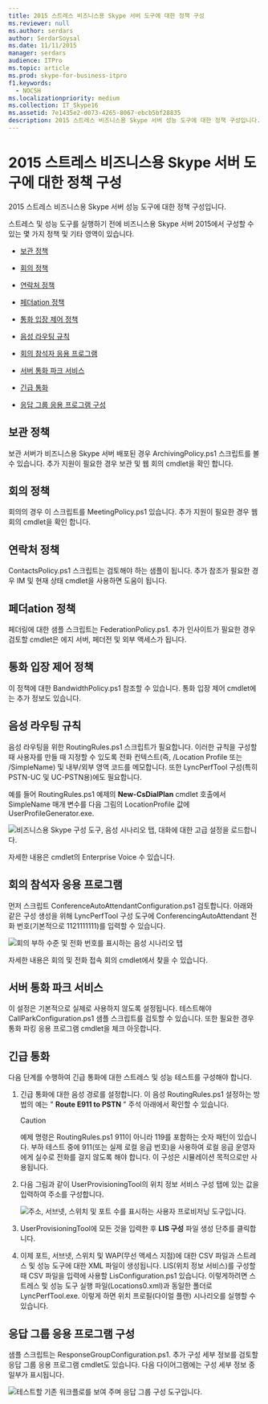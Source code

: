 ```yaml
---
title: 2015 스트레스 비즈니스용 Skype 서버 도구에 대한 정책 구성
ms.reviewer: null
ms.author: serdars
author: SerdarSoysal
ms.date: 11/11/2015
manager: serdars
audience: ITPro
ms.topic: article
ms.prod: skype-for-business-itpro
f1.keywords:
  - NOCSH
ms.localizationpriority: medium
ms.collection: IT_Skype16
ms.assetid: 7e1435e2-d073-4265-8067-ebcb5bf28835
description: 2015 스트레스 비즈니스용 Skype 서버 성능 도구에 대한 정책 구성입니다.
---
```


# <a name="configuring-policies-for-the-skype-for-business-server-2015-stress-and-performance-tool"></a>2015 스트레스 비즈니스용 Skype 서버 도구에 대한 정책 구성
 
2015 스트레스 비즈니스용 Skype 서버 성능 도구에 대한 정책 구성입니다.
  
스트레스 및 성능 도구를 실행하기 전에 비즈니스용 Skype 서버 2015에서 구성할 수 있는 몇 가지 정책 및 기타 영역이 있습니다.
  
- [보관 정책](configuring-policies.md#ArchivingPolicy)
    
- [회의 정책](configuring-policies.md#ConferencingPolicy)
    
- [연락처 정책](configuring-policies.md#ContactsPolicy)
    
- [페더ation 정책](configuring-policies.md#FederationPolicy)
    
- [통화 입장 제어 정책](configuring-policies.md#CACPolicy)
    
- [음성 라우팅 규칙](configuring-policies.md#VoiceRoutingRules)
    
- [회의 참석자 응용 프로그램](configuring-policies.md#ConfAttendantApp)
    
- [서버 통화 파크 서비스](configuring-policies.md#ServerCallParkServ)
    
- [긴급 통화](configuring-policies.md#EmergencyCalls)
    
- [응답 그룹 응용 프로그램 구성](configuring-policies.md#ConfigResponseGroupApp)
    
## <a name="archiving-policy"></a>보관 정책
<a name="ArchivingPolicy"> </a>

보관 서버가 비즈니스용 Skype 서버 배포된 경우 ArchivingPolicy.ps1 스크립트를 볼 수 있습니다. 추가 지원이 필요한 경우 보관 및 웹 회의 cmdlet을 확인 합니다.
  
## <a name="conferencing-policy"></a>회의 정책
<a name="ConferencingPolicy"> </a>

회의의 경우 이 스크립트를 MeetingPolicy.ps1 있습니다. 추가 지원이 필요한 경우 웹 회의 cmdlet을 확인 합니다.
  
## <a name="contacts-policy"></a>연락처 정책
<a name="ContactsPolicy"> </a>

ContactsPolicy.ps1 스크립트는 검토해야 하는 샘플이 됩니다. 추가 참조가 필요한 경우 IM 및 현재 상태 cmdlet을 사용하면 도움이 됩니다.
  
## <a name="federation-policy"></a>페더ation 정책
<a name="FederationPolicy"> </a>

페더링에 대한 샘플 스크립트는 FederationPolicy.ps1. 추가 인사이트가 필요한 경우 검토할 cmdlet은 에지 서버, 페더전 및 외부 액세스가 됩니다.
  
## <a name="call-admission-control-policy"></a>통화 입장 제어 정책
<a name="CACPolicy"> </a>

이 정책에 대한 BandwidthPolicy.ps1 참조할 수 있습니다. 통화 입장 제어 cmdlet에는 추가 정보도 있습니다.
  
## <a name="voice-routing-rules"></a>음성 라우팅 규칙
<a name="VoiceRoutingRules"> </a>

음성 라우팅을 위한 RoutingRules.ps1 스크립트가 필요합니다. 이러한 규칙을 구성할 때 사용자를 만들 때 지정할 수 있도록 전화 컨텍스트(즉, /Location Profile 또는 /SimpleName) 및 내부/외부 영역 코드를 메모합니다. 또한 LyncPerfTool 구성(특히 PSTN-UC 및 UC-PSTN용)에도 필요합니다.
  
예를 들어 RoutingRules.ps1 예제의 **New-CsDialPlan** cmdlet 호출에서 SimpleName 매개 변수를 다음 그림의 LocationProfile 값에 UserProfileGenerator.exe.
  
![비즈니스용 Skype 구성 도구, 음성 시나리오 탭, 대화에 대한 고급 설정을 로드합니다.](../../media/59f42e4e-8f1e-4d43-9ae2-9e6026191951.png)
  
자세한 내용은 cmdlet의 Enterprise Voice 수 있습니다.
  
## <a name="conference-attendant-application"></a>회의 참석자 응용 프로그램
<a name="ConfAttendantApp"> </a>

먼저 스크립트 ConferenceAutoAttendantConfiguration.ps1 검토합니다. 아래와 같은 구성 생성을 위해 LyncPerfTool 구성 도구에 ConferencingAutoAttendant 전화 번호(기본적으로 1121111111)를 입력할 수 있습니다.
  
![회의 부하 수준 및 전화 번호를 표시하는 음성 시나리오 탭](../../media/a3ea5fc0-8b3d-4842-b809-f137f470dbdc.png)
  
자세한 내용은 회의 및 전화 접속 회의 cmdlet에서 찾을 수 있습니다.
  
## <a name="server-call-park-service"></a>서버 통화 파크 서비스
<a name="ServerCallParkServ"> </a>

이 설정은 기본적으로 실제로 사용하지 않도록 설정됩니다. 테스트해야 CallParkConfiguration.ps1 샘플 스크립트를 검토할 수 있습니다. 또한 필요한 경우 통화 파킹 응용 프로그램 cmdlet을 체크 아웃합니다.
  
## <a name="emergency-calls"></a>긴급 통화
<a name="EmergencyCalls"> </a>

다음 단계를 수행하여 긴급 통화에 대한 스트레스 및 성능 테스트를 구성해야 합니다.
  
1. 긴급 통화에 대한 음성 경로를 설정합니다. 이 음성 RoutingRules.ps1 설정하는 방법의 예는 " **Route E911 to PSTN** " 주석 아래에서 확인할 수 있습니다.
    
    > [!CAUTION]
    > 예제 명령은 RoutingRules.ps1 911이 아니라 119를 포함하는 숫자 패턴이 있습니다. 부하 테스트 중에 911(또는 실제 로컬 응급 번호)을 사용하여 로컬 응급 운영자에게 실수로 전화를 걸지 않도록 해야 합니다. 이 구성은 시뮬레이션 목적으로만 사용됩니다. 
  
2. 다음 그림과 같이 UserProvisioningTool의 위치 정보 서비스 구성 탭에 있는 값을 입력하여 주소를 구성합니다.
    
     ![주소, 서브넷, 스위치 및 포트 수를 표시하는 사용자 프로비저닝 도구입니다.](../../media/ebe85a0c-750f-4301-97d4-d158a40ea98a.png)
  
3. UserProvisioningTool에 모든 것을 입력한 후 **LIS 구성** 파일 생성 단추를 클릭합니다.
    
4. 이제 포트, 서브넷, 스위치 및 WAP(무선 액세스 지점)에 대한 CSV 파일과 스트레스 및 성능 도구에 대한 XML 파일이 생성됩니다. LIS(위치 정보 서비스)를 구성할 때 CSV 파일을 입력에 사용할 LisConfiguration.ps1 있습니다. 이렇게하려면 스트레스 및 성능 도구 실행 파일(Locations0.xml)과 동일한 폴더로 LyncPerfTool.exe. 이렇게 하면 위치 프로필(다이얼 플랜) 시나리오를 실행할 수 있습니다.
    
## <a name="configuring-response-group-application"></a>응답 그룹 응용 프로그램 구성
<a name="ConfigResponseGroupApp"> </a>

샘플 스크립트는 ResponseGroupConfiguration.ps1. 추가 구성 세부 정보를 검토할 응답 그룹 응용 프로그램 cmdlet도 있습니다. 다음 다이어그램에는 구성 세부 정보 중 일부가 표시됩니다.
  
![테스트할 기존 워크플로를 보여 주며 응답 그룹 구성 도구입니다.](../../media/e218a345-4813-4332-8cff-b48de05017ef.jpg)
  

